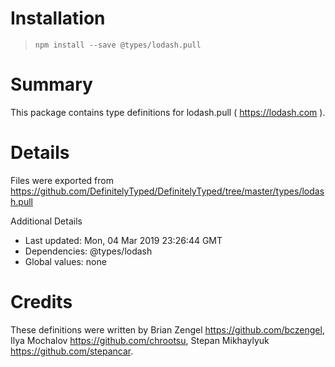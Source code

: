 # Installation
> `npm install --save @types/lodash.pull`

# Summary
This package contains type definitions for lodash.pull ( https://lodash.com ).

# Details
Files were exported from https://github.com/DefinitelyTyped/DefinitelyTyped/tree/master/types/lodash.pull

Additional Details
 * Last updated: Mon, 04 Mar 2019 23:26:44 GMT
 * Dependencies: @types/lodash
 * Global values: none

# Credits
These definitions were written by Brian Zengel <https://github.com/bczengel>, Ilya Mochalov <https://github.com/chrootsu>, Stepan Mikhaylyuk <https://github.com/stepancar>.
